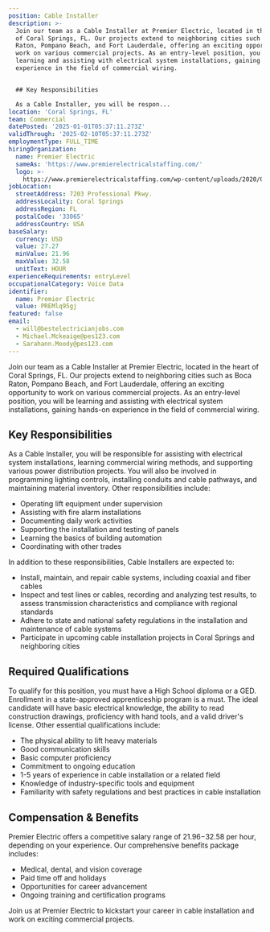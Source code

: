 ```yaml
---
position: Cable Installer
description: >-
  Join our team as a Cable Installer at Premier Electric, located in the heart
  of Coral Springs, FL. Our projects extend to neighboring cities such as Boca
  Raton, Pompano Beach, and Fort Lauderdale, offering an exciting opportunity to
  work on various commercial projects. As an entry-level position, you will be
  learning and assisting with electrical system installations, gaining hands-on
  experience in the field of commercial wiring. 


  ## Key Responsibilities

  As a Cable Installer, you will be respon...
location: 'Coral Springs, FL'
team: Commercial
datePosted: '2025-01-01T05:37:11.273Z'
validThrough: '2025-02-10T05:37:11.273Z'
employmentType: FULL_TIME
hiringOrganization:
  name: Premier Electric
  sameAs: 'https://www.premierelectricalstaffing.com/'
  logo: >-
    https://www.premierelectricalstaffing.com/wp-content/uploads/2020/05/Premier-Electrical-Staffing-logo.png
jobLocation:
  streetAddress: 7203 Professional Pkwy.
  addressLocality: Coral Springs
  addressRegion: FL
  postalCode: '33065'
  addressCountry: USA
baseSalary:
  currency: USD
  value: 27.27
  minValue: 21.96
  maxValue: 32.58
  unitText: HOUR
experienceRequirements: entryLevel
occupationalCategory: Voice Data
identifier:
  name: Premier Electric
  value: PREMlq95gj
featured: false
email:
  - will@bestelectricianjobs.com
  - Michael.Mckeaige@pes123.com
  - Sarahann.Moody@pes123.com
---
```




Join our team as a Cable Installer at Premier Electric, located in the heart of Coral Springs, FL. Our projects extend to neighboring cities such as Boca Raton, Pompano Beach, and Fort Lauderdale, offering an exciting opportunity to work on various commercial projects. As an entry-level position, you will be learning and assisting with electrical system installations, gaining hands-on experience in the field of commercial wiring. 

## Key Responsibilities
As a Cable Installer, you will be responsible for assisting with electrical system installations, learning commercial wiring methods, and supporting various power distribution projects. You will also be involved in programming lighting controls, installing conduits and cable pathways, and maintaining material inventory. Other responsibilities include:

- Operating lift equipment under supervision
- Assisting with fire alarm installations
- Documenting daily work activities
- Supporting the installation and testing of panels
- Learning the basics of building automation
- Coordinating with other trades

In addition to these responsibilities, Cable Installers are expected to:

- Install, maintain, and repair cable systems, including coaxial and fiber cables
- Inspect and test lines or cables, recording and analyzing test results, to assess transmission characteristics and compliance with regional standards
- Adhere to state and national safety regulations in the installation and maintenance of cable systems
- Participate in upcoming cable installation projects in Coral Springs and neighboring cities

## Required Qualifications
To qualify for this position, you must have a High School diploma or a GED. Enrollment in a state-approved apprenticeship program is a must. The ideal candidate will have basic electrical knowledge, the ability to read construction drawings, proficiency with hand tools, and a valid driver's license. Other essential qualifications include:

- The physical ability to lift heavy materials
- Good communication skills
- Basic computer proficiency
- Commitment to ongoing education
- 1-5 years of experience in cable installation or a related field
- Knowledge of industry-specific tools and equipment
- Familiarity with safety regulations and best practices in cable installation

## Compensation & Benefits
Premier Electric offers a competitive salary range of $21.96-$32.58 per hour, depending on your experience. Our comprehensive benefits package includes:

- Medical, dental, and vision coverage
- Paid time off and holidays
- Opportunities for career advancement
- Ongoing training and certification programs

Join us at Premier Electric to kickstart your career in cable installation and work on exciting commercial projects.